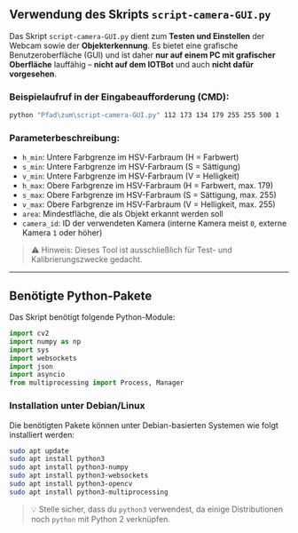 ## Verwendung des Skripts `script-camera-GUI.py`

Das Skript `script-camera-GUI.py` dient zum **Testen und Einstellen** der Webcam sowie der **Objekterkennung**. Es bietet eine grafische Benutzeroberfläche (GUI) und ist daher **nur auf einem PC mit grafischer Oberfläche** lauffähig – **nicht auf dem IOTBot** und auch **nicht dafür vorgesehen**.

### Beispielaufruf in der Eingabeaufforderung (CMD):

```bash
python "Pfad\zum\script-camera-GUI.py" 112 173 134 179 255 255 500 1
```

### Parameterbeschreibung:

- `h_min`: Untere Farbgrenze im HSV-Farbraum (H = Farbwert)
- `s_min`: Untere Farbgrenze im HSV-Farbraum (S = Sättigung)
- `v_min`: Untere Farbgrenze im HSV-Farbraum (V = Helligkeit)
- `h_max`: Obere Farbgrenze im HSV-Farbraum (H = Farbwert, max. 179)
- `s_max`: Obere Farbgrenze im HSV-Farbraum (S = Sättigung, max. 255)
- `v_max`: Obere Farbgrenze im HSV-Farbraum (V = Helligkeit, max. 255)
- `area`: Mindestfläche, die als Objekt erkannt werden soll
- `camera_id`: ID der verwendeten Kamera (interne Kamera meist `0`, externe Kamera `1` oder höher)

> ⚠️ Hinweis: Dieses Tool ist ausschließlich für Test- und Kalibrierungszwecke gedacht.

---

## Benötigte Python-Pakete

Das Skript benötigt folgende Python-Module:

```python
import cv2
import numpy as np
import sys
import websockets
import json
import asyncio
from multiprocessing import Process, Manager
```

### Installation unter Debian/Linux

Die benötigten Pakete können unter Debian-basierten Systemen wie folgt installiert werden:

```bash
sudo apt update
sudo apt install python3
sudo apt install python3-numpy
sudo apt install python3-websockets
sudo apt install python3-opencv
sudo apt install python3-multiprocessing
```

> 💡 Stelle sicher, dass du `python3` verwendest, da einige Distributionen noch `python` mit Python 2 verknüpfen.
